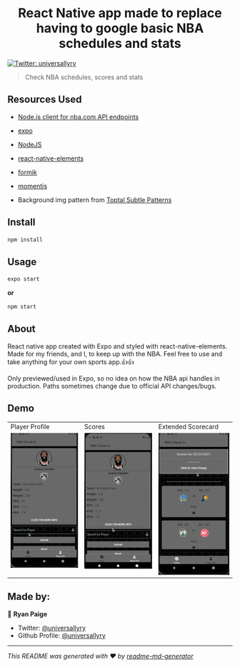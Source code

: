 <h1 align="center">React Native app made to replace having to google basic NBA schedules and stats</h1>
<p>
  <a href="https://twitter.com/universallyry" target="_blank">
    <img alt="Twitter: universallyry" src="https://img.shields.io/twitter/follow/universallyry.svg?style=social" />
  </a>
</p>

> Check NBA schedules, scores and stats

## Resources Used

- [Node.js client for nba.com API endpoints](https://github.com/bttmly/nba)

- [expo](https://expo.io/)
- [NodeJS](https://nodejs.org/en/download/)
- [react-native-elements](https://reactnativeelements.com/)
- [formik](https://formik.org/docs/guides/react-native)
- [momentjs](https://momentjs.com/)
- Background img pattern from [Toptal Subtle Patterns](https://www.toptal.com/designers/subtlepatterns/)

## Install

```sh
npm install
```

## Usage

```sh
expo start
```

**or**

```sh
npm start
```

## About

React native app created with Expo and styled with react-native-elements. Made for my friends, and I, to keep up with the NBA. Feel free to use and take anything for your own sports app.:thumbsup::thumbsup:

Only previewed/used in Expo, so no idea on how the NBA api handles in production. Paths sometimes change due to official API changes/bugs.

## Demo

<table>
  <tr>
    <td>Player Profile</td>
    <td>Scores</td>
    <td>Extended Scorecard</td>
  </tr>
  <tr>
    <td valign="top"><img src="demo/sExtendedProfile.gif"></td>
    <td valign="top"><img src="demo/sScoreCard.gif"></td>
    <td valign="top"><img src="demo/sExtendedScore.gif"></td>
  </tr>
 </table>

## Made by:

👤 **Ryan Paige**

- Twitter: [@universallyry](https://twitter.com/universallyry)
- Github Profile: [@universallyry](https://github.com/universallyry)

---

_This README was generated with ❤️ by [readme-md-generator](https://github.com/kefranabg/readme-md-generator)_
